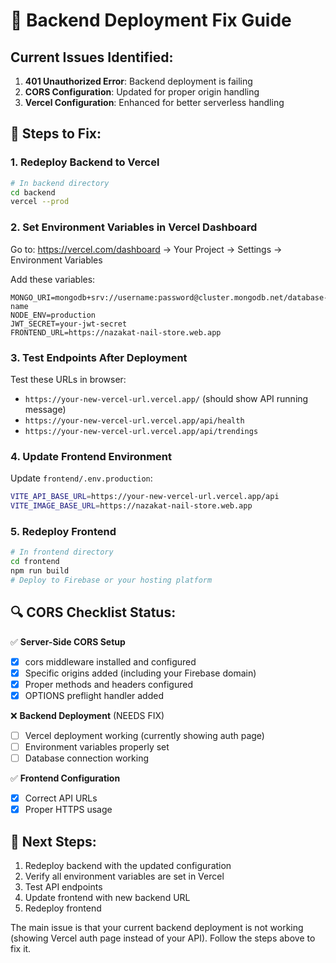 # 🚀 Backend Deployment Fix Guide

## Current Issues Identified:

1. **401 Unauthorized Error**: Backend deployment is failing
2. **CORS Configuration**: Updated for proper origin handling
3. **Vercel Configuration**: Enhanced for better serverless handling

## 🔧 Steps to Fix:

### 1. Redeploy Backend to Vercel

```bash
# In backend directory
cd backend
vercel --prod
```

### 2. Set Environment Variables in Vercel Dashboard

Go to: https://vercel.com/dashboard → Your Project → Settings → Environment Variables

Add these variables:
```
MONGO_URI=mongodb+srv://username:password@cluster.mongodb.net/database-name
NODE_ENV=production
JWT_SECRET=your-jwt-secret
FRONTEND_URL=https://nazakat-nail-store.web.app
```

### 3. Test Endpoints After Deployment

Test these URLs in browser:
- `https://your-new-vercel-url.vercel.app/` (should show API running message)
- `https://your-new-vercel-url.vercel.app/api/health`
- `https://your-new-vercel-url.vercel.app/api/trendings`

### 4. Update Frontend Environment

Update `frontend/.env.production`:
```bash
VITE_API_BASE_URL=https://your-new-vercel-url.vercel.app/api
VITE_IMAGE_BASE_URL=https://nazakat-nail-store.web.app
```

### 5. Redeploy Frontend

```bash
# In frontend directory
cd frontend
npm run build
# Deploy to Firebase or your hosting platform
```

## 🔍 CORS Checklist Status:

✅ **Server-Side CORS Setup**
- [x] cors middleware installed and configured
- [x] Specific origins added (including your Firebase domain)
- [x] Proper methods and headers configured
- [x] OPTIONS preflight handler added

❌ **Backend Deployment** (NEEDS FIX)
- [ ] Vercel deployment working (currently showing auth page)
- [ ] Environment variables properly set
- [ ] Database connection working

✅ **Frontend Configuration**
- [x] Correct API URLs
- [x] Proper HTTPS usage

## 🚨 Next Steps:

1. Redeploy backend with the updated configuration
2. Verify all environment variables are set in Vercel
3. Test API endpoints
4. Update frontend with new backend URL
5. Redeploy frontend

The main issue is that your current backend deployment is not working (showing Vercel auth page instead of your API). Follow the steps above to fix it.

